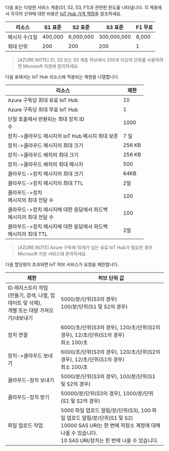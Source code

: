 다음 표는 다양한 서비스 계층(S1, S2, S3, F1)과 관련한 한도를 나타냅니다. 각 계층에서 각각의 *단위*에 대한 비용은 [IoT Hub 가격 책정](https://azure.microsoft.com/pricing/details/iot-hub/)을 참조하세요.

| 리소스 | S1 표준 | S2 표준 | S3 표준 | F1 무료 |
| -------- | ----------- | ----------- | ----------- | ------- |
| 메시지 수/1일 | 400,000 | 6,000,000 | 300,000,000 | 8,000 |
| 최대 단위 | 200 | 200 | 200 | 1 |

> [AZURE.NOTE] S1, S2 또는 S3 계층 허브에서 200개 이상의 단위를 사용하려면 Microsoft 지원에 문의하세요.

다음 표에서는 IoT Hub 리소스에 적용되는 제한을 나열합니다.

| 리소스 | 제한 |
| -------- | ----- |
| Azure 구독당 최대 유료 IoT Hub | 10 |
| Azure 구독당 최대 무료 IoT Hub | 1 |
| 단일 호출에서 반환되는 최대 장치 ID<br/> 수 | 1000 |
| 장치->클라우드 메시지의 IoT Hub 메시지 최대 보존 | 7 일 |
| 장치->클라우드 메시지의 최대 크기 | 256 KB |
| 장치->클라우드 배치의 최대 크기 | 256 KB |
| 장치->클라우드 배치의 최대 메시지 | 500 |
| 클라우드->장치 메시지의 최대 크기 | 64KB |
| 클라우드->장치 메시지의 최대 TTL | 2일 |
| 클라우드->장치 <br/> 메시지의 최대 전달 수 | 100 |
| 클라우드->장치 메시지에 대한 응답에서 피드백 <br/> 메시지의 최대 전달 수 | 100 |
| 클라우드->장치 메시지에 대한 응답에서 피드백 <br/> 메시지의 최대 TTL | 2일 |

> [AZURE.NOTE] Azure 구독에 10개가 넘는 유료 IoT Hub가 필요한 경우 Microsoft 지원 서비스에 문의하세요.

다음 할당량이 초과되면 IoT 허브 서비스가 요청을 제한합니다.

| 제한 | 허브 단위 값 |
| -------- | ------------- |
| ID 레지스트리 작업<br/>(만들기, 검색, 나열, 업데이트 및 삭제), <br/>개별 또는 대량 가져오기/내보내기 | 5000/분/단위(S3의 경우) <br/> 100/분/단위(S1 및 S2의 경우) |
| 장치 연결 | 6000/초/단위(S3의 경우), 120/초/단위(S2의 경우), 12/초/단위(S1의 경우) <br/>최소 100/초 |
| 장치->클라우드 보내기 | 6000/초/단위(S3의 경우), 120/초/단위(S2의 경우), 12/초/단위(S1의 경우) <br/>최소 100/초 |
| 클라우드-장치 보내기 | 5000/분/단위(S3의 경우), 100/분/단위(S1 및 S2의 경우) |
| 클라우드-장치 받기 | 50000/분/단위(S3의 경우), 1000/분/단위(S1 및 S2의 경우) |
| 파일 업로드 작업 | 5000 파일 업로드 알림/분/단위(S3), 100 파일 업로드 알림/분/단위(S1 및 S2) <br/> 10000 SAS URI는 한 번에 저장소 계정에 대해 나올 수 있습니다.<br/> 10 SAS URI/장치는 한 번에 나올 수 있습니다. |

<!---HONumber=AcomDC_0824_2016-->